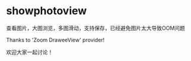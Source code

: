 # showphotoview
查看图片，大图浏览，多图滑动，支持保存，已经避免图片太大导致OOM问题

Thanks to 'Zoom DraweeView' provider!

欢迎大家一起讨论！